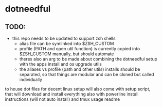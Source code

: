 # dotneedful

## TODO:
- this repo needs to be updated to support zsh shells
  - alias file can be symlinked into $ZSH_CUSTOM
  - profile (PATH and open util function) is currently copied into $ZSH_CUSTOM manually, but should automate
  - theres also an arg to be made about combining the dotneedful setup with the apps install and os upgrade utils
  - the aliases vs profile (path and other utils) installs should be separated, so that things are modular and can be cloned but called individually


to house dot files for decent linux setup
will also come with setup script, that will download and install everything
also with powerline install instructions (will not auto install)
and tmux usage readme
